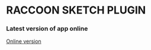 # RACCOON SKETCH PLUGIN

### Latest version of app online

<a href="http://raccoon-app.github.io/ui-kit/dist/release/">Online version</a>

